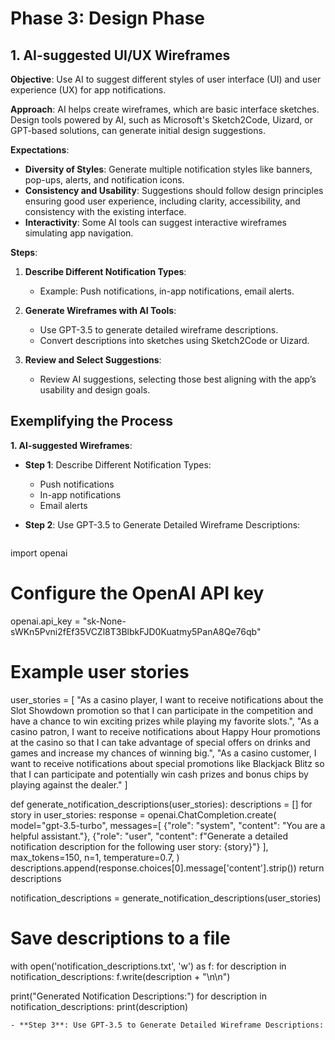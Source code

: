 # Phase 3: Design Phase

## 1. AI-suggested UI/UX Wireframes

**Objective**:
Use AI to suggest different styles of user interface (UI) and user experience (UX) for app notifications.

**Approach**:
AI helps create wireframes, which are basic interface sketches. Design tools powered by AI, such as Microsoft's Sketch2Code, Uizard, or GPT-based solutions, can generate initial design suggestions.

**Expectations**:
- **Diversity of Styles**: Generate multiple notification styles like banners, pop-ups, alerts, and notification icons.
- **Consistency and Usability**: Suggestions should follow design principles ensuring good user experience, including clarity, accessibility, and consistency with the existing interface.
- **Interactivity**: Some AI tools can suggest interactive wireframes simulating app navigation.

**Steps**:
1. **Describe Different Notification Types**:
   - Example: Push notifications, in-app notifications, email alerts.

2. **Generate Wireframes with AI Tools**:
   - Use GPT-3.5 to generate detailed wireframe descriptions.
   - Convert descriptions into sketches using Sketch2Code or Uizard.

3. **Review and Select Suggestions**:
   - Review AI suggestions, selecting those best aligning with the app’s usability and design goals.

## Exemplifying the Process

**1. AI-suggested Wireframes**:

- **Step 1**: Describe Different Notification Types:
  - Push notifications
  - In-app notifications
  - Email alerts

- **Step 2**: Use GPT-3.5 to Generate Detailed Wireframe Descriptions:
  ```python
import openai

# Configure the OpenAI API key
openai.api_key = "sk-None-sWKn5Pvni2fEf35VCZl8T3BlbkFJD0Kuatmy5PanA8Qe76qb"

# Example user stories
user_stories = [
    "As a casino player, I want to receive notifications about the Slot Showdown promotion so that I can participate in the competition and have a chance to win exciting prizes while playing my favorite slots.",
    "As a casino patron, I want to receive notifications about Happy Hour promotions at the casino so that I can take advantage of special offers on drinks and games and increase my chances of winning big.",
    "As a casino customer, I want to receive notifications about special promotions like Blackjack Blitz so that I can participate and potentially win cash prizes and bonus chips by playing against the dealer."
]

def generate_notification_descriptions(user_stories):
    descriptions = []
    for story in user_stories:
        response = openai.ChatCompletion.create(
            model="gpt-3.5-turbo",
            messages=[
                {"role": "system", "content": "You are a helpful assistant."},
                {"role": "user", "content": f"Generate a detailed notification description for the following user story: {story}"}
            ],
            max_tokens=150,
            n=1,
            temperature=0.7,
        )
        descriptions.append(response.choices[0].message['content'].strip())
    return descriptions

notification_descriptions = generate_notification_descriptions(user_stories)

# Save descriptions to a file
with open('notification_descriptions.txt', 'w') as f:
    for description in notification_descriptions:
        f.write(description + "\n\n")

print("Generated Notification Descriptions:")
for description in notification_descriptions:
    print(description)
  ```
- **Step 3**: Use GPT-3.5 to Generate Detailed Wireframe Descriptions:
